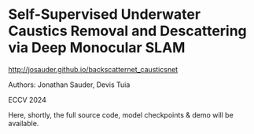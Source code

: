 #  Self-Supervised Underwater Caustics Removal and Descattering via Deep Monocular SLAM

http://josauder.github.io/backscatternet_causticsnet

Authors: Jonathan Sauder, Devis Tuia

ECCV 2024

Here, shortly, the full source code, model checkpoints & demo will be available.